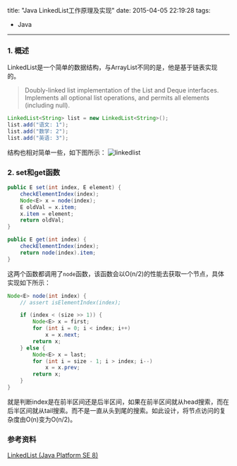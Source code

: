 title: "Java LinkedList工作原理及实现"
date: 2015-04-05 22:19:28
tags:
  - Java
---

### 1. 概述
LinkedList是一个简单的数据结构，与ArrayList不同的是，他是基于链表实现的。

> Doubly-linked list implementation of the List and Deque interfaces. Implements all optional list operations, and permits all elements (including null).

```java
LinkedList<String> list = new LinkedList<String>();
list.add("语文: 1");
list.add("数学: 2");
list.add("英语: 3");
```
结构也相对简单一些，如下图所示：
![linkedlist](https://cloud.githubusercontent.com/assets/1736354/6997435/92fab224-dbed-11e4-932a-4c5593a2abb7.png)

### 2. set和get函数
```java
public E set(int index, E element) {
    checkElementIndex(index);
    Node<E> x = node(index);
    E oldVal = x.item;
    x.item = element;
    return oldVal;
}

public E get(int index) {
	checkElementIndex(index);
	return node(index).item;
}
```
这两个函数都调用了`node`函数，该函数会以O(n/2)的性能去获取一个节点，具体实现如下所示：
``` java
Node<E> node(int index) {
    // assert isElementIndex(index);

    if (index < (size >> 1)) {
        Node<E> x = first;
        for (int i = 0; i < index; i++)
            x = x.next;
        return x;
    } else {
        Node<E> x = last;
        for (int i = size - 1; i > index; i--)
            x = x.prev;
        return x;
    }
}
```
就是判断index是在前半区间还是后半区间，如果在前半区间就从head搜索，而在后半区间就从tail搜索。而不是一直从头到尾的搜索。如此设计，将节点访问的复杂度由O(n)变为O(n/2)。

### 参考资料
[LinkedList (Java Platform SE 8)](http://docs.oracle.com/javase/8/docs/api/java/util/LinkedList.html)